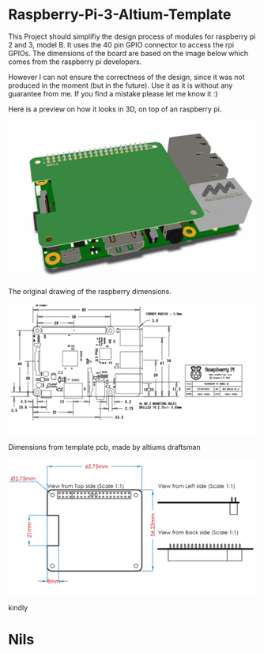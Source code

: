 # Raspberry-Pi-3-Altium-Template

This Project should simplifiy the design process of modules for raspberry pi 2 and 3, model B.
It uses the 40 pin GPIO connector to access the rpi GPIOs. The dimensions of the board are based on the image below which comes from the raspberry pi developers. 

However I can not ensure the correctness of the design, since it was not produced in the moment (but in the future). Use it as it is without any guarantee from me. If you find a mistake please let me know it :)

Here is a preview on how it looks in 3D, on top of an raspberry pi.

![Alt text](images/3d.png?raw=true "PCB in 3D view")

The original drawing of the raspberry dimensions.

![Alt text](images/drawing1.png?raw=true "Original drawing of model B")

Dimensions from template pcb, made by altiums draftsman

![Alt text](images/drawing2.png?raw=true "draftsman dimensioning")

kindly
# Nils


